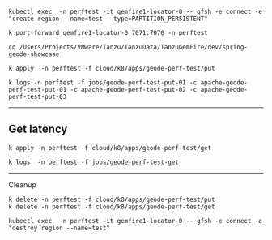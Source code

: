```shell
kubectl exec  -n perftest -it gemfire1-locator-0 -- gfsh -e connect -e "create region --name=test --type=PARTITION_PERSISTENT"
```

```shell
k port-forward gemfire1-locator-0 7071:7070 -n perftest
```
```shell
cd /Users/Projects/VMware/Tanzu/TanzuData/TanzuGemFire/dev/spring-geode-showcase
```

```shell
k apply  -n perftest -f cloud/k8/apps/geode-perf-test/put
```

```shell
k logs -n perftest -f jobs/geode-perf-test-put-01 -c apache-geode-perf-test-put-01 -c apache-geode-perf-test-put-02 -c apache-geode-perf-test-put-03 
```

-----------

## Get latency 

```shell
k apply -n perftest -f cloud/k8/apps/geode-perf-test/get 
```


```shell
k logs  -n perftest -f jobs/geode-perf-test-get
```
-----------
Cleanup

```shell
k delete -n perftest -f cloud/k8/apps/geode-perf-test/put 
k delete -n perftest -f cloud/k8/apps/geode-perf-test/get
```

```shell
kubectl exec  -n perftest -it gemfire1-locator-0 -- gfsh -e connect -e "destroy region --name=test"
```

